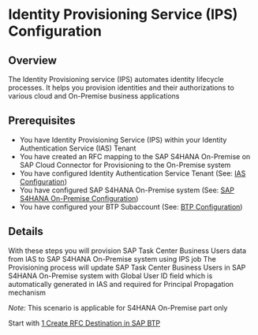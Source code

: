 # Identity Provisioning Service (IPS) Configuration

## Overview

The Identity Provisioning service (IPS) automates identity lifecycle processes. It helps you provision identities and their authorizations to various cloud and On-Premise business applications

## Prerequisites

- You have Identity Provisioning Service (IPS) within your Identity Authentication Service (IAS) Tenant
- You have created an RFC mapping to the SAP S4HANA On-Premise on SAP Cloud Connector for Provisioning to the On-Premise system
- You have configured Identity Authentication Service Tenant (See: [IAS Configuration](https://github.com/Sereg20/Task_Center/blob/master/IAS_config/README.md))
- You have configured SAP S4HANA On-Premise system (See: [SAP S4HANA On-Premise Configuration](https://github.com/Sereg20/Task_Center/blob/master/S4HANA_config/README.md))
- You have configured your BTP Subaccount (See: [BTP Configuration](https://github.com/Sereg20/Task_Center/blob/master/BTP_config/README.md))

## Details

With these steps you will provision SAP Task Center Business Users data from IAS to SAP S4HANA On-Premise system using IPS job
The Provisioning process will update SAP Task Center Business Users in SAP S4HANA On-Premise system with Global User ID field which is automatically generated in IAS and required for Principal Propagation mechanism

*Note:* This scenario is applicable for S4HANA On-Premise part only

Start with [1 Create RFC Destination in SAP BTP](https://github.com/Sereg20/Task_Center/blob/master/IPS_config/1%20Create%20RFC%20destination/README.md)